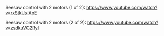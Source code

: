 Seesaw control with 2 motors (1 of 2): https://www.youtube.com/watch?v=rxStkUsiApE

Seesaw control with 2 motors (2 of 2): https://www.youtube.com/watch?v=zsdkuVC2RyI

